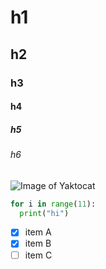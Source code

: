 # h1
## h2
### h3
#### h4
##### h5
###### h6

![Image of Yaktocat](https://octodex.github.com/images/yaktocat.png)

```python
for i in range(11):
  print("hi")
```

- [x] item A
- [x] item B
- [ ] item C
